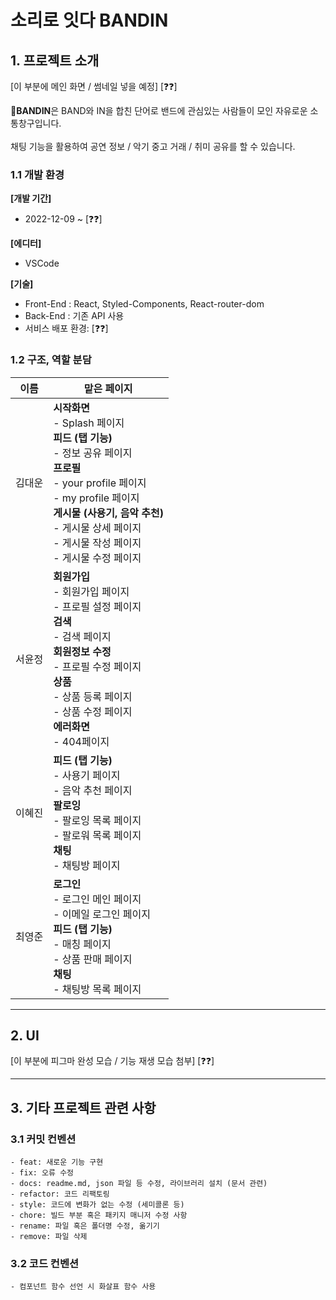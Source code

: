 # 소리로 잇다 BANDIN

## 1. 프로젝트 소개
[이 부분에 메인 화면 / 썸네일 넣을 예정] [❓❓] </br>

🎻**BANDIN**은 BAND와 IN을 합친 단어로 밴드에 관심있는 사람들이 모인 자유로운 소통창구입니다.</br></br>
채팅 기능을 활용하여 공연 정보 / 악기 중고 거래 / 취미 공유를 할 수 있습니다.


### 1.1 개발 환경
**[개발 기간]**</br>
- 2022-12-09 ~ [❓❓]

**[에디터]**
- VSCode

**[기술]**
- Front-End : React, Styled-Components, React-router-dom
- Back-End : 기존 API 사용
- 서비스 배포 환경: [❓❓]


### 1.2 구조, 역할 분담
| 이름         | 맡은 페이지 |
| ------------ | ------------- |
| 김대운 | **시작화면**</br>- Splash 페이지</br>**피드 (탭 기능)**</br>- 정보 공유 페이지</br>**프로필**</br>- your profile 페이지</br>- my profile 페이지</br>**게시물 (사용기, 음악 추천)**</br>- 게시물 상세 페이지</br>- 게시물 작성 페이지</br>- 게시물 수정 페이지  |
| 서윤정 | **회원가입**</br>- 회원가입 페이지</br>- 프로필 설정 페이지</br>**검색**</br>- 검색 페이지</br>**회원정보 수정**</br>- 프로필 수정 페이지</br>**상품**</br>- 상품 등록 페이지</br>- 상품 수정 페이지</br>**에러화면**</br>- 404페이지 |
| 이혜진 | **피드 (탭 기능)**</br>- 사용기 페이지</br>- 음악 추천 페이지</br>**팔로잉**</br>- 팔로잉 목록 페이지</br>- 팔로워 목록 페이지</br>**채팅**</br>- 채팅방 페이지  |
| 최영준 | **로그인**</br>- 로그인 메인 페이지</br>- 이메일 로그인 페이지</br>**피드 (탭 기능)**</br>- 매칭 페이지</br>- 상품 판매 페이지</br>**채팅**</br>- 채팅방 목록 페이지  |

---

## 2. UI
[이 부분에 피그마 완성 모습 / 기능 재생 모습 첨부] [❓❓]

---

## 3. 기타 프로젝트 관련 사항

### 3.1 커밋 컨벤션

```
- feat: 새로운 기능 구현
- fix: 오류 수정
- docs: readme.md, json 파일 등 수정, 라이브러리 설치 (문서 관련)
- refactor: 코드 리팩토링
- style: 코드에 변화가 없는 수정 (세미콜론 등)
- chore: 빌드 부분 혹은 패키지 매니저 수정 사항
- rename: 파일 혹은 폴더명 수정, 옮기기
- remove: 파일 삭제
```

### 3.2 코드 컨벤션

```
- 컴포넌트 함수 선언 시 화살표 함수 사용
```
